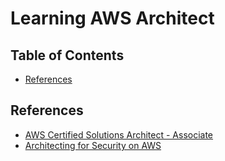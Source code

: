# Learning AWS Architect


## Table of Contents
<!-- START doctoc generated TOC please keep comment here to allow auto update -->
<!-- DON'T EDIT THIS SECTION, INSTEAD RE-RUN doctoc TO UPDATE -->


- [References](#references)

<!-- END doctoc generated TOC please keep comment here to allow auto update -->


## References
- [AWS Certified Solutions Architect - Associate](https://www.pluralsight.com/paths/aws-certified-solutions-architect-associate)
- [Architecting for Security on AWS](https://www.pluralsight.com/courses/architecting-security-aws)
